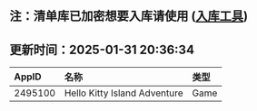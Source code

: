 ## 注：清单库已加密想要入库请使用 ([入库工具](https://github.com/BlankTMing/ManifestAutoUpdate/releases))

## 更新时间：2025-01-31 20:36:34
| AppID | 名称 | 类型  |
| :-------------------- | :----------------------------- | :----------- |
| 2495100 | Hello Kitty Island Adventure| Game |
